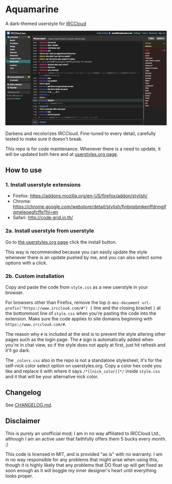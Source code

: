 # Aquamarine
A dark-themed userstyle for [IRCCloud](https://www.irccloud.com)

![Image](https://raw.githubusercontent.com/zvuc/Aquamarine/master/aquamarine-screenshot.png)

Darkens and recolorizes IRCCloud. Fine-tuned to every detail, carefully tested to make sure it doesn't break.

This repo is for code maintenance. Whenever there is a need to update, it will be updated both here and at [userstyles.org page](https://userstyles.org/styles/104692/).

## How to use
### 1. Install userstyle extensions

- Firefox: https://addons.mozilla.org/en-US/firefox/addon/stylish/
- Chrome: https://chrome.google.com/webstore/detail/stylish/fjnbnpbmkenffdnngjfgmeleoegfcffe?hl=en
- Safari: http://code.grid.in.th/

### 2a. Install userstyle from userstyle
Go to [the userstyles.org page](https://userstyles.org/styles/104692/) click the install button. 

This way is recommended because you can easily update the style whenever there is an update pushed by me, and you can also select some options with a click.


### 2b. Custom installation
Copy and paste the code from `style.css` as a new userstyle in your browser. 

For browsers other than Firefox, remove the top `@-moz-document url-prefix("https://www.irccloud.com/#") {` line and the closing bracket `}` at the bottommost line of `style.css` when you're pasting the code into the extension. Make sure the code applies to site domains beginning with `https://www.irccloud.com/#`. 

The reason why `#` is included at the end is to prevent the style altering other pages such as the login page. The `#` sign is automatically added when you're in chat view, so if the style does not apply at first, just hit refresh and it'll go dark.

The `_colors.css` also in the repo is not a standalone stylesheet, it's for the self-nick color select option on userstyles.org. Copy a color hex code you like and replace it with where it says `/*[[nick_color]]*/` inside `style.css` and it that will be your alternative nick color.


## Changelog
See [CHANGELOG.md](/CHANGELOG.md).


## Disclaimer
This is purely an unofficial mod; I am in no way affiliated to IRCCloud Ltd., although I am an active user that faithfully offers them 5 bucks every month. ;)

This code is licensed in MIT, and is provided "as is" with no warranty. I am in no way responsible for any problems that might arise when using this, though it is highly likely that any problems that DO float up will get fixed as soon enough as it will boggle my inner designer's heart until everything looks proper.